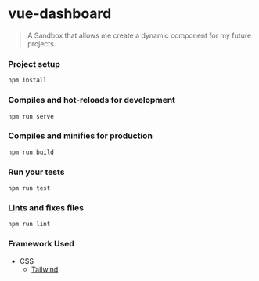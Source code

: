 # vue-dashboard

> A Sandbox that allows me create a dynamic component for my future projects.

### Project setup
```
npm install
```

### Compiles and hot-reloads for development
```
npm run serve
```

### Compiles and minifies for production
```
npm run build
```

### Run your tests
```
npm run test
```

### Lints and fixes files
```
npm run lint
```

### Framework Used

* CSS
    * [Tailwind](http://tailwindcss.com)
